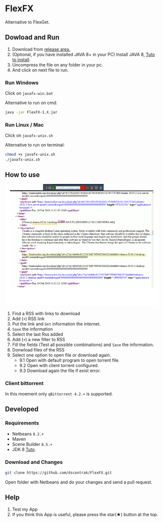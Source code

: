 # FlexFX

Alternative to FlexGet.

## Dowload and Run

1. Download from [release area.](https://github.com/dscontrak/FlexFX/releases)
2. (Optional, if you have installed JAVA 8+ in your PC) Install JAVA 8, [Tuto to install](http://android-turtlegrafik.ch/english/index.php?inhalt_mitte=editor/jreEnglish.inc.php).
3. Uncompress the file on any folder in your pc.
4. And click on next file to run.

### Run Windows

Click on `javafx-win.bat`

Alternative to run on cmd:

```sh
java -jar FlexFX-1.X.jar
```

### Run Linux / Mac

Click on `javafx-unix.sh`

Alternative to run on terminal:

```sh
chmod +x javafx-unix.sh
./javafx-unix.sh
```

## How to use

![Basic-Tuto](./tuto-basico-descargar.gif)

1. Find a RSS with links to download
2. Add (`+`) RSS link
3. Put the link and `Get` information the internet.
4. `Save` the information
5. Select the last Rss added
6. Add (`+`) a new filter to RSS
7. Fill the fields (Test all possible combinations) and `Save` the information.
8. Donwload files of the RSS
9. Select one option to open file or download again.
    - 9.1 Open with default program to open torrent file.
    - 9.2 Open with client torrent configured.
    - 9.3 Download again the file if exist error.

### Client bittorrent

In this moement only `qBittorrent 4.2.+` is supported.

## Developed

### Requirements

- Netbeans `8.2.+`
- Maven
- Scene Builder `8.5.+`
- JDK 8 [Tuto](https://github.com/jagrosh/MusicBot/wiki/Installing-JDK1.8).

### Download and Changes

```sh
git clone https://github.com/dscontrak/FlexFX.git
```

Open folder with Netbeans and do your changes and send a pull request.

## Help

1. Test my App
2. If you think this App is useful, please press the star(★) button at the top.
